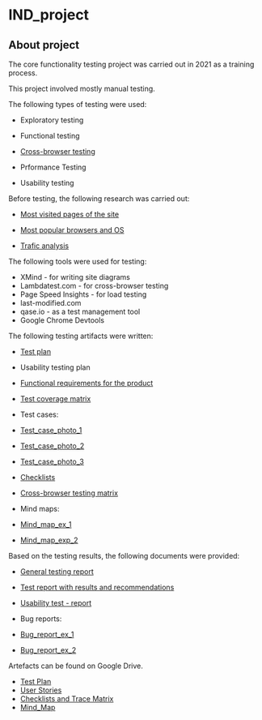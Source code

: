 # IND_project

## About project
The core functionality testing project was carried out in 2021 as a training process.

This project involved mostly manual testing.

The following types of testing were used:
- Exploratory testing
- Functional testing
- [Cross-browser testing](https://drive.google.com/file/d/1YIndy1TQnRM3Pd7oASqEQChzgNFKBSOz/view?usp=sharing)
  
- Prformance Testing
- Usability testing

Before testing, the following research was carried out:
- [Most visited pages of the site](https://drive.google.com/file/d/1LQjtxsreHNFkOTbD2tbYqpKFbT5U20PG/view?usp=sharing)
  
- [Most popular browsers and OS](https://drive.google.com/file/d/1VHGooDbvD1dRe79FvL3FiTPlAXYBWJ7O/view?usp=sharing)

- [Trafic analysis](https://drive.google.com/file/d/1PWlV8IiXow60BaT1-Mz0TU5O096bnbtZ/view?usp=sharing)

The following tools were used for testing:
- XMind - for writing site diagrams
- Lambdatest.com - for cross-browser testing
- Page Speed ​​Insights - for load testing
- last-modified.com
- qase.io - as a test management tool
- Google Chrome Devtools

The following testing artifacts were written:
- [Test plan](https://docs.google.com/document/d/1XEcjeyvctFiCP3QkUvzBKYeGsue00EZP/edit?usp=sharing&ouid=111315660461555284046&rtpof=true&sd=true)

- Usability testing plan
  
- [Functional requirements for the product](https://docs.google.com/spreadsheets/d/1CN1ylf0-SUbgCmegB49lPi__NHNy16F2/edit?usp=sharing&ouid=111315660461555284046&rtpof=true&sd=true)
  
- [Test coverage matrix](https://docs.google.com/spreadsheets/d/1CN1ylf0-SUbgCmegB49lPi__NHNy16F2/edit?usp=sharing&ouid=111315660461555284046&rtpof=true&sd=true)
  
- Test cases:
- [Test_case_photo_1](https://drive.google.com/file/d/1VE7XI51xOvLDVMQC2fwgbRbM75lJpF3e/view?usp=sharing)

- [Test_case_photo_2](https://drive.google.com/file/d/1mgnfvm4_wpV_qLdNPlyT_qsIH2KzK4-O/view?usp=sharing)

- [Test_case_photo_3](https://drive.google.com/file/d/1ha36BbBk6EtKA8bA7fMJkONiHNV1lTHk/view?usp=sharing)
  
- [Checklists](https://docs.google.com/spreadsheets/d/1iIGJULA_PgELlr0ogBdLKH0nWs0Io0FI/edit?usp=sharing&ouid=111315660461555284046&rtpof=true&sd=true)
  
- [Cross-browser testing matrix](https://docs.google.com/spreadsheets/d/1NVSbcxd_iaNrslFOtPQMIEEsla7tvwNU/edit?usp=sharing&ouid=111315660461555284046&rtpof=true&sd=true)
  
- Mind maps:
- [Mind_map_ex_1](https://drive.google.com/file/d/1RnieDt6X5vO-Wx7ZgBZZ1Mmthd9r2J5b/view?usp=sharing)

- [Mind_map_exp_2](https://drive.google.com/file/d/1UoowpXm91YUe6L0rFyswep1Qn5cq-O4D/view?usp=sharing)
  

Based on the testing results, the following documents were provided:

- [General testing report](https://docs.google.com/spreadsheets/d/1iIGJULA_PgELlr0ogBdLKH0nWs0Io0FI/edit?usp=sharing&ouid=111315660461555284046&rtpof=true&sd=true)
  
- [Test report with results and recommendations](https://docs.google.com/document/d/1QGPRdYqNBJ-PPHVus1yxbozDZomzDfBK/edit?usp=sharing&ouid=111315660461555284046&rtpof=true&sd=true)
  
- [Usability test - report](https://docs.google.com/document/d/19669uDwVm5mzEmjxIuVdK5iZ6c-6Zhv-/edit?usp=sharing&ouid=111315660461555284046&rtpof=true&sd=true)
  
- Bug reports:
- [Bug_report_ex_1](https://drive.google.com/file/d/1LQjtxsreHNFkOTbD2tbYqpKFbT5U20PG/view?usp=sharing)
- [Bug_report_ex_2](https://drive.google.com/file/d/1BCxvD3aYJBXIiKOwJ5BzlhTmh3wQ5ThK/view?usp=sharing)

 





Artefacts can be found on Google Drive.

- <a href="https://docs.google.com/document/d/1mu7r23lQwvueH1c_ltrmVmpEzFx3lkqlwZ1kSe0A0x4/edit?usp=sharing" target="_blank">Test Plan</a>
- <a href="https://docs.google.com/spreadsheets/d/1f4Q8VN6Gufj0R72tmPBWx7tXoL7sAcTbXJKIx3ZEtRk/edit?usp=sharing" target="_blank">User Stories</a>
- <a href="https://docs.google.com/spreadsheets/d/1bLJAJp9h3iQc03_BMJ5PXBq2RVoE54kseyUYoxY_feQ/edit?usp=sharing" target="_blank">Checklists and Trace Matrix</a>
- <a href="https://vnlashin-tester.github.io/Mind_Map/markmap.html" target="_blank">Mind_Map</a> 


